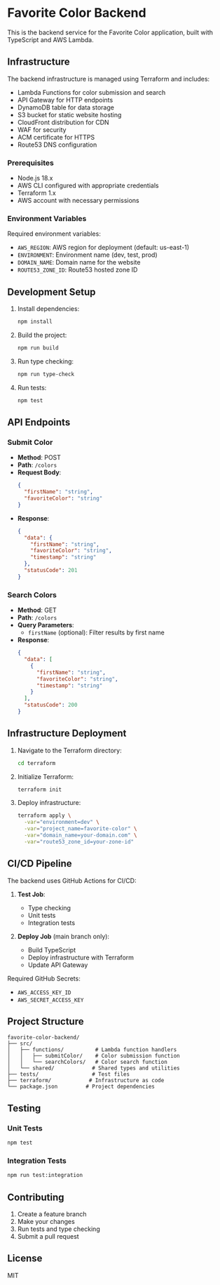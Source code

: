 # Favorite Color Backend

This is the backend service for the Favorite Color application, built with TypeScript and AWS Lambda.

## Infrastructure

The backend infrastructure is managed using Terraform and includes:

- Lambda Functions for color submission and search
- API Gateway for HTTP endpoints
- DynamoDB table for data storage
- S3 bucket for static website hosting
- CloudFront distribution for CDN
- WAF for security
- ACM certificate for HTTPS
- Route53 DNS configuration

### Prerequisites

- Node.js 18.x
- AWS CLI configured with appropriate credentials
- Terraform 1.x
- AWS account with necessary permissions

### Environment Variables

Required environment variables:
- `AWS_REGION`: AWS region for deployment (default: us-east-1)
- `ENVIRONMENT`: Environment name (dev, test, prod)
- `DOMAIN_NAME`: Domain name for the website
- `ROUTE53_ZONE_ID`: Route53 hosted zone ID

## Development Setup

1. Install dependencies:
   ```bash
   npm install
   ```

2. Build the project:
   ```bash
   npm run build
   ```

3. Run type checking:
   ```bash
   npm run type-check
   ```

4. Run tests:
   ```bash
   npm test
   ```

## API Endpoints

### Submit Color
- **Method**: POST
- **Path**: `/colors`
- **Request Body**:
  ```json
  {
    "firstName": "string",
    "favoriteColor": "string"
  }
  ```
- **Response**:
  ```json
  {
    "data": {
      "firstName": "string",
      "favoriteColor": "string",
      "timestamp": "string"
    },
    "statusCode": 201
  }
  ```

### Search Colors
- **Method**: GET
- **Path**: `/colors`
- **Query Parameters**:
  - `firstName` (optional): Filter results by first name
- **Response**:
  ```json
  {
    "data": [
      {
        "firstName": "string",
        "favoriteColor": "string",
        "timestamp": "string"
      }
    ],
    "statusCode": 200
  }
  ```

## Infrastructure Deployment

1. Navigate to the Terraform directory:
   ```bash
   cd terraform
   ```

2. Initialize Terraform:
   ```bash
   terraform init
   ```

3. Deploy infrastructure:
   ```bash
   terraform apply \
     -var="environment=dev" \
     -var="project_name=favorite-color" \
     -var="domain_name=your-domain.com" \
     -var="route53_zone_id=your-zone-id"
   ```

## CI/CD Pipeline

The backend uses GitHub Actions for CI/CD:

1. **Test Job**:
   - Type checking
   - Unit tests
   - Integration tests

2. **Deploy Job** (main branch only):
   - Build TypeScript
   - Deploy infrastructure with Terraform
   - Update API Gateway

Required GitHub Secrets:
- `AWS_ACCESS_KEY_ID`
- `AWS_SECRET_ACCESS_KEY`

## Project Structure

```
favorite-color-backend/
├── src/
│   ├── functions/          # Lambda function handlers
│   │   ├── submitColor/    # Color submission function
│   │   └── searchColors/   # Color search function
│   └── shared/            # Shared types and utilities
├── tests/                 # Test files
├── terraform/            # Infrastructure as code
└── package.json         # Project dependencies
```

## Testing

### Unit Tests
```bash
npm test
```

### Integration Tests
```bash
npm run test:integration
```

## Contributing

1. Create a feature branch
2. Make your changes
3. Run tests and type checking
4. Submit a pull request

## License

MIT 